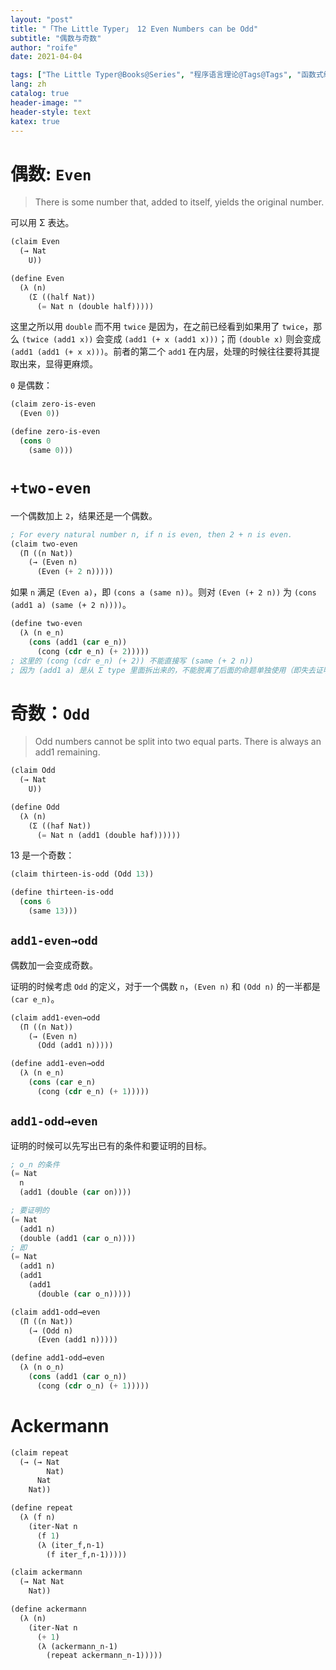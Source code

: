 ```yaml
---
layout: "post"
title: "「The Little Typer」 12 Even Numbers can be Odd"
subtitle: "偶数与奇数"
author: "roife"
date: 2021-04-04

tags: ["The Little Typer@Books@Series", "程序语言理论@Tags@Tags", "函数式编程@Tags@Tags", "Dependent Type@Tags@Tags", "Dan Friedman@Series@Series", "Pie@Languages@Tags"]
lang: zh
catalog: true
header-image: ""
header-style: text
katex: true
---
```


# 偶数: `Even`

> There is some number that, added to itself, yields the original number.

可以用 Σ 表达。

```lisp
(claim Even
  (→ Nat
    U))

(define Even
  (λ (n)
    (Σ ((half Nat))
      (= Nat n (double half)))))
```

这里之所以用 `double` 而不用 `twice` 是因为，在之前已经看到如果用了 `twice`，那么 `(twice (add1 x))` 会变成 `(add1 (+ x (add1 x)))`；而 `(double x)` 则会变成 `(add1 (add1 (+ x x)))`。前者的第二个 `add1` 在内层，处理的时候往往要将其提取出来，显得更麻烦。

`0` 是偶数：

```lisp
(claim zero-is-even
  (Even 0))

(define zero-is-even
  (cons 0
    (same 0)))
```

# `+two-even`

一个偶数加上 `2`，结果还是一个偶数。

```lisp
; For every natural number n, if n is even, then 2 + n is even.
(claim two-even
  (Π ((n Nat))
    (→ (Even n)
      (Even (+ 2 n)))))
```

如果 `n` 满足 `(Even a)`，即 `(cons a (same n))`。则对 `(Even (+ 2 n))` 为 `(cons (add1 a) (same (+ 2 n))))`。

```lisp
(define two-even
  (λ (n e_n)
    (cons (add1 (car e_n))
      (cong (cdr e_n) (+ 2)))))
; 这里的 (cong (cdr e_n) (+ 2)) 不能直接写 (same (+ 2 n))
; 因为 (add1 a) 是从 Σ type 里面拆出来的，不能脱离了后面的命题单独使用（即失去证明）
```

# 奇数：`Odd`

> Odd numbers cannot be split into two equal parts. There is always an add1 remaining.

```lisp
(claim Odd
  (→ Nat
    U))

(define Odd
  (λ (n)
    (Σ ((haf Nat))
      (= Nat n (add1 (double haf))))))
```

13 是一个奇数：

```lisp
(claim thirteen-is-odd (Odd 13))

(define thirteen-is-odd
  (cons 6
    (same 13)))
```

## `add1-even→odd`

偶数加一会变成奇数。

证明的时候考虑 `Odd` 的定义，对于一个偶数 `n`，`(Even n)` 和 `(Odd n)` 的一半都是 `(car e_n)`。

```lisp
(claim add1-even→odd
  (Π ((n Nat))
    (→ (Even n)
      (Odd (add1 n)))))

(define add1-even→odd
  (λ (n e_n)
    (cons (car e_n)
      (cong (cdr e_n) (+ 1)))))
```

## `add1-odd→even`

证明的时候可以先写出已有的条件和要证明的目标。

```lisp
; o_n 的条件
(= Nat
  n
  (add1 (double (car on))))

; 要证明的
(= Nat
  (add1 n)
  (double (add1 (car o_n))))
; 即
(= Nat
  (add1 n)
  (add1
    (add1
      (double (car o_n)))))
```

```lisp
(claim add1-odd→even
  (Π ((n Nat))
    (→ (Odd n)
      (Even (add1 n)))))

(define add1-odd→even
  (λ (n o_n)
    (cons (add1 (car o_n))
      (cong (cdr o_n) (+ 1)))))
```

# Ackermann

```lisp
(claim repeat
  (→ (→ Nat
        Nat)
      Nat
    Nat))

(define repeat
  (λ (f n)
    (iter-Nat n
      (f 1)
      (λ (iter_f,n-1)
        (f iter_f,n-1)))))

(claim ackermann
  (→ Nat Nat
    Nat))

(define ackermann
  (λ (n)
    (iter-Nat n
      (+ 1)
      (λ (ackermann_n-1)
        (repeat ackermann_n-1)))))
```